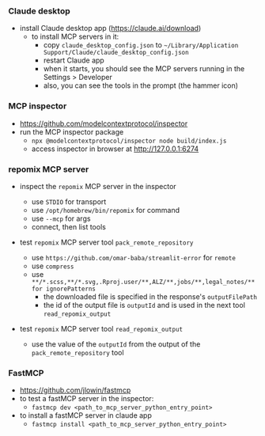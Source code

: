 ### Claude desktop
* install Claude desktop app (https://claude.ai/download)
  * to install MCP servers in it:
    * copy `claude_desktop_config.json` to `~/Library/Application Support/Claude/claude_desktop_config.json`
    * restart Claude app
    * when it starts, you should see the MCP servers running in the Settings > Developer
    * also, you can see the tools in the prompt (the hammer icon) 


### MCP inspector
* https://github.com/modelcontextprotocol/inspector
* run the MCP inspector package 
  * `npx @modelcontextprotocol/inspector node build/index.js`
  * access inspector in browser at http://127.0.0.1:6274


### repomix MCP server
* inspect the `repomix` MCP server in the inspector
  * use `STDIO` for transport
  * use `/opt/homebrew/bin/repomix` for command
  * use `--mcp` for args
  * connect, then list tools

* test `repomix` MCP server tool `pack_remote_repository`
  * use `https://github.com/omar-baba/streamlit-error` for `remote`
  * use `compress`
  * use `**/*.scss,**/*.svg,.Rproj.user/**,ALZ/**,jobs/**,legal_notes/**` `for ignorePatterns`
    * the downloaded file is specified in the response's `outputFilePath`
    * the id of the output file is `outputId` and is used in the next tool `read_repomix_output`

* test `repomix` MCP server tool `read_repomix_output`
    * use the value of the `outputId` from the output of the `pack_remote_repository` tool


### FastMCP
* https://github.com/jlowin/fastmcp
* to test a fastMCP server in the inspector:
  * `fastmcp dev <path_to_mcp_server_python_entry_point>`
* to install a fastMCP server in claude app
  * `fastmcp install <path_to_mcp_server_python_entry_point>`